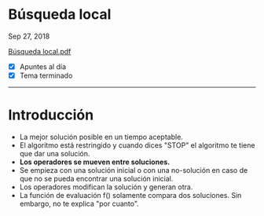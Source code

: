 # Búsqueda local

Sep 27, 2018

[Búsqueda local.pdf](Busquedalocal-a229d311-a389-4c7b-94cc-324ed147f11b.pdf)

- [x]  Apuntes al día
- [x]  Tema terminado

---

# Introducción

- La mejor solución posible en un tiempo aceptable.
- El algoritmo está restringido y cuando dices "STOP" el algoritmo te tiene que dar una solución.
- **Los operadores se mueven entre soluciones.**
- Se empieza con una solución inicial o con una no-solución en caso de que no se pueda encontrar una solución inicial.
- Los operadores modifican la solución y generan otra.
- La función de evaluación f() solamente compara dos soluciones. Sin embargo, no te explica "por cuanto".
